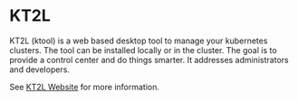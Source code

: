 # KT2L

KT2L (ktool) is a web based desktop tool to manage your kubernetes clusters. The tool can be installed locally or in the 
cluster. The goal is to provide a control center and do things smarter. It addresses administrators and developers.

See [KT2L Website](https://kt2l.org) for more information.
